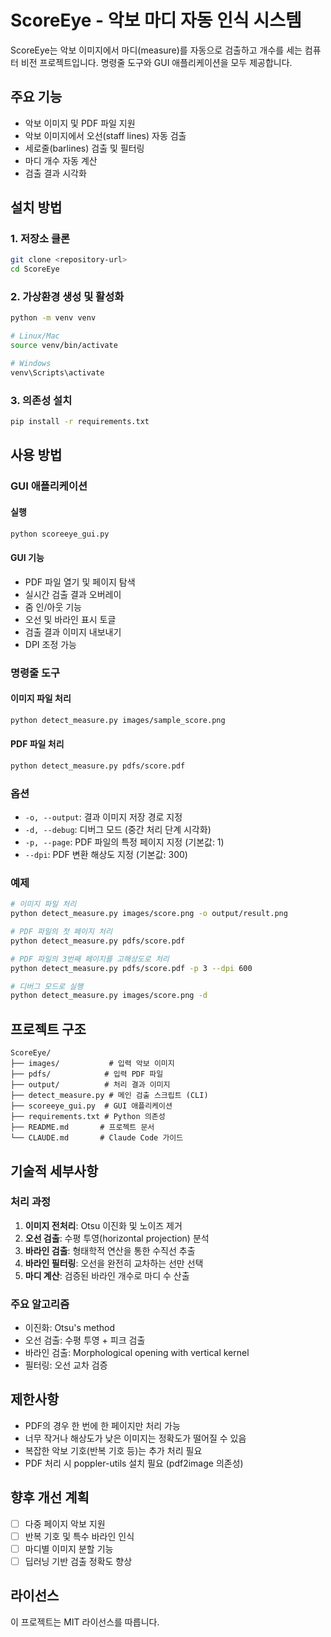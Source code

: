 # ScoreEye - 악보 마디 자동 인식 시스템

ScoreEye는 악보 이미지에서 마디(measure)를 자동으로 검출하고 개수를 세는 컴퓨터 비전 프로젝트입니다. 명령줄 도구와 GUI 애플리케이션을 모두 제공합니다.

## 주요 기능

- 악보 이미지 및 PDF 파일 지원
- 악보 이미지에서 오선(staff lines) 자동 검출
- 세로줄(barlines) 검출 및 필터링
- 마디 개수 자동 계산
- 검출 결과 시각화

## 설치 방법

### 1. 저장소 클론
```bash
git clone <repository-url>
cd ScoreEye
```

### 2. 가상환경 생성 및 활성화
```bash
python -m venv venv

# Linux/Mac
source venv/bin/activate

# Windows
venv\Scripts\activate
```

### 3. 의존성 설치
```bash
pip install -r requirements.txt
```

## 사용 방법

### GUI 애플리케이션

#### 실행
```bash
python scoreeye_gui.py
```

#### GUI 기능
- PDF 파일 열기 및 페이지 탐색
- 실시간 검출 결과 오버레이
- 줌 인/아웃 기능
- 오선 및 바라인 표시 토글
- 검출 결과 이미지 내보내기
- DPI 조정 가능

### 명령줄 도구

#### 이미지 파일 처리
```bash
python detect_measure.py images/sample_score.png
```

#### PDF 파일 처리
```bash
python detect_measure.py pdfs/score.pdf
```

### 옵션
- `-o, --output`: 결과 이미지 저장 경로 지정
- `-d, --debug`: 디버그 모드 (중간 처리 단계 시각화)
- `-p, --page`: PDF 파일의 특정 페이지 지정 (기본값: 1)
- `--dpi`: PDF 변환 해상도 지정 (기본값: 300)

### 예제
```bash
# 이미지 파일 처리
python detect_measure.py images/score.png -o output/result.png

# PDF 파일의 첫 페이지 처리
python detect_measure.py pdfs/score.pdf

# PDF 파일의 3번째 페이지를 고해상도로 처리
python detect_measure.py pdfs/score.pdf -p 3 --dpi 600

# 디버그 모드로 실행
python detect_measure.py images/score.png -d
```

## 프로젝트 구조

```
ScoreEye/
├── images/           # 입력 악보 이미지
├── pdfs/            # 입력 PDF 파일
├── output/          # 처리 결과 이미지
├── detect_measure.py # 메인 검출 스크립트 (CLI)
├── scoreeye_gui.py  # GUI 애플리케이션
├── requirements.txt # Python 의존성
├── README.md       # 프로젝트 문서
└── CLAUDE.md       # Claude Code 가이드
```

## 기술적 세부사항

### 처리 과정
1. **이미지 전처리**: Otsu 이진화 및 노이즈 제거
2. **오선 검출**: 수평 투영(horizontal projection) 분석
3. **바라인 검출**: 형태학적 연산을 통한 수직선 추출
4. **바라인 필터링**: 오선을 완전히 교차하는 선만 선택
5. **마디 계산**: 검증된 바라인 개수로 마디 수 산출

### 주요 알고리즘
- 이진화: Otsu's method
- 오선 검출: 수평 투영 + 피크 검출
- 바라인 검출: Morphological opening with vertical kernel
- 필터링: 오선 교차 검증

## 제한사항

- PDF의 경우 한 번에 한 페이지만 처리 가능
- 너무 작거나 해상도가 낮은 이미지는 정확도가 떨어질 수 있음
- 복잡한 악보 기호(반복 기호 등)는 추가 처리 필요
- PDF 처리 시 poppler-utils 설치 필요 (pdf2image 의존성)

## 향후 개선 계획

- [ ] 다중 페이지 악보 지원
- [ ] 반복 기호 및 특수 바라인 인식
- [ ] 마디별 이미지 분할 기능
- [ ] 딥러닝 기반 검출 정확도 향상

## 라이선스

이 프로젝트는 MIT 라이선스를 따릅니다.